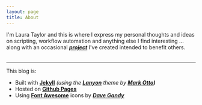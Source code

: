 ```yaml
---
layout: page
title: About
---
```


<p class="message">
I'm Laura Taylor and this is where I express my personal thoughts and ideas on scripting, workflow automation and anything else I find interesting ... along with an occasional <a href="{{ site.baseurl }}/projects"><strong><em>project</em></strong></a> I've created intended to benefit others.
<br><br>
<span class="social">
	<a href="https://medium.com/@techstreams" target="_blank"><i class="fa fa-medium fa-2x"></i></a>
	<a href="https://twitter.com/techstreams" target="_blank"><i class="fa fa-twitter-square fa-2x"></i></a>
	<a href="https://github.com/techstreams" target="_blank"><i class="fa fa-github-square fa-2x"></i></a>
	<a href="https://plus.google.com/+LauraTaylorTS/posts" target="_blank"><i class="fa fa-google-plus-square fa-2x"></i></a>
</span>
</p>

---

This blog is:

* Built with **[Jekyll](https://jekyllrb.com/)** *(using the __[Lanyon](http://lanyon.getpoole.com/)__ theme by __[Mark Otto](https://twitter.com/mdo))__*
* Hosted on **[Github Pages](https://pages.github.com/)**
* Using **[Font Awesome](https://fortawesome.github.io/Font-Awesome/)** icons by ***[Dave Gandy](https://twitter.com/davegandy)***



